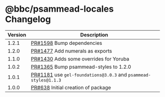 # @bbc/psammead-locales Changelog

| Version | Description                                                                                                       |
| ------- | ----------------------------------------------------------------------------------------------------------------- |
| 1.2.1   | [PR#1598](https://github.com/bbc/psammead/pull/1598) Bump dependencies                                            |
| 1.2.0   | [PR#1477](https://github.com/bbc/psammead/pull/1477) Add numerals as exports                                      |
| 1.1.0   | [PR#1430](https://github.com/bbc/psammead/pull/1430) Adds some overrides for Yoruba                               |
| 1.0.2   | [PR#1365](https://github.com/bbc/psammead/pull/1365) Bump psammead-styles to 1.2.0                                |
| 1.0.1   | [PR#1181](https://github.com/BBC-News/psammead/pull/1181) use `gel-foundations@3.0.3` and `psammead-styles@1.1.3` |
| 1.0.0   | [PR#638](https://github.com/BBC-News/psammead/pull/638) Initial creation of package                               |
